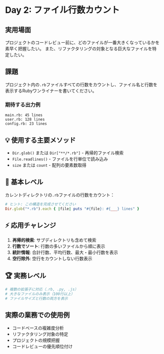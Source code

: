 # Day 2: ファイル行数カウント

## 実用場面
プロジェクトのコードレビュー前に、どのファイルが一番大きくなっているかを素早く把握したい。
また、リファクタリングの対象となる巨大なファイルを特定したい。

## 課題
プロジェクト内の`.rb`ファイルすべての行数をカウントし、ファイル名と行数を表示するRubyワンライナーを書いてください。

### 期待する出力例
```
main.rb: 45 lines
user.rb: 128 lines
config.rb: 23 lines
```

## 💡 使用する主要メソッド
- `Dir.glob()` または `Dir["**/*.rb"]` - 再帰的ファイル検索
- `File.readlines()` - ファイルを行単位で読み込み
- `size` または `count` - 配列の要素数取得

## 🚀 基本レベル
カレントディレクトリの`.rb`ファイルの行数をカウント：

```ruby
# ヒント: この構造を完成させてください
Dir.glob("*.rb").each { |file| puts "#{file}: #{___} lines" }
```

## ⚡ 応用チャレンジ

1. **再帰的検索**: サブディレクトリも含めて検索
2. **行数でソート**: 行数の多いファイルから順に表示
3. **統計情報**: 合計行数、平均行数、最大・最小行数を表示
4. **空行除外**: 空行をカウントしない行数表示

## 🏆 実務レベル
```ruby
# 複数の拡張子に対応（.rb, .py, .js）
# 大きなファイルのみ表示（100行以上）
# ファイルサイズと行数の両方を表示
```

## 実際の業務での使用例
- コードベースの複雑度分析
- リファクタリング対象の特定
- プロジェクトの規模把握
- コードレビューの優先順位付け